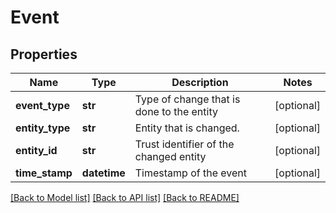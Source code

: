 # Event

## Properties
Name | Type | Description | Notes
------------ | ------------- | ------------- | -------------
**event_type** | **str** | Type of change that is done to the entity | [optional] 
**entity_type** | **str** | Entity that is changed. | [optional] 
**entity_id** | **str** | Trust identifier of the changed entity | [optional] 
**time_stamp** | **datetime** | Timestamp of the event | [optional] 

[[Back to Model list]](../README.md#documentation-for-models) [[Back to API list]](../README.md#documentation-for-api-endpoints) [[Back to README]](../README.md)


